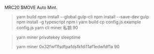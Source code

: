 MRC20 $MOVE Auto Mint.

> yarn build
> npm install --global gulp-cli
> npm install --save-dev gulp
> npm install -g typescript
> npm i
> yarn build
> cp config.js.example config.js
> yarn cli miner 私钥 90

> yarn miner privatekey sleeptime
> 
> yarn miner 0x32fwf1fsdfpafdsfkfdi11af1edwfdf1a 90

